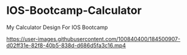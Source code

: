 # IOS-Bootcamp-Calculator
My Calculator Design For IOS Bootcamp


https://user-images.githubusercontent.com/100840400/184500907-d02ff31e-82f8-40b5-838d-d686d5fa3c16.mp4



